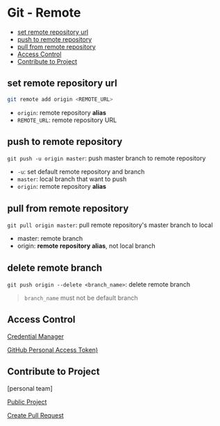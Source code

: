 # Git - Remote

* [set remote repository url](#set-remote-repository-url)
* [push to remote repository](#push-to-remote-repository)
* [pull from remote repository](#pull-from-remote-repository)
* [Access Control](#access-control)
* [Contribute to Project](#contribute-to-project)

## set remote repository url

```bash
git remote add origin <REMOTE_URL>
```

- `origin`: remote repository **alias**
- `REMOTE_URL`: remote repository URL

## push to remote repository

`git push -u origin master`: push master branch to remote repository

- `-u`: set default remote repository and branch
- `master`: local branch that want to push
- `origin`: remote repository **alias**

## pull from remote repository

`git pull origin master`: pull remote repository's master branch to local

- master: remote branch
- origin: **remote repository alias**, not local branch

## delete remote branch

`git push origin --delete <branch_name>`: delete remote branch

> `branch_name` must not be default branch

## Access Control

[Credential Manager](git-credential-manager.md)

[GitHub Personal Access Token)](github-personal-access-token.md)

## Contribute to Project

[personal team]

[Public Project](git-forked-public-project.md)

[Create Pull Request](github-create-pull-request.md)
